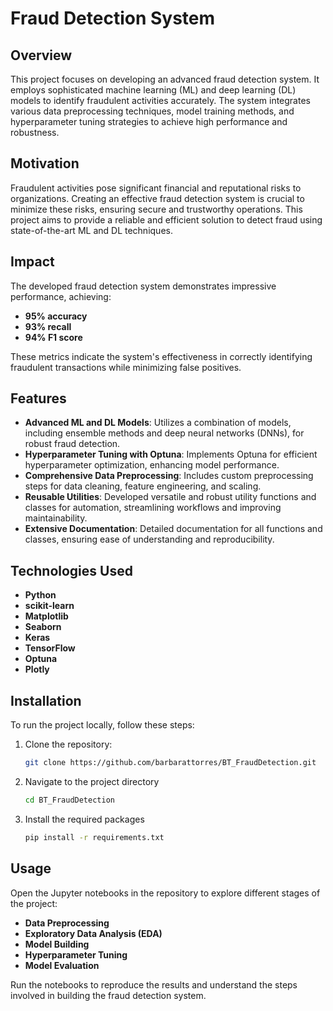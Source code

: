 # Fraud Detection System

## Overview
This project focuses on developing an advanced fraud detection system. It employs sophisticated machine learning (ML) and deep learning (DL) models to identify fraudulent activities accurately. The system integrates various data preprocessing techniques, model training methods, and hyperparameter tuning strategies to achieve high performance and robustness.

## Motivation
Fraudulent activities pose significant financial and reputational risks to organizations. Creating an effective fraud detection system is crucial to minimize these risks, ensuring secure and trustworthy operations. This project aims to provide a reliable and efficient solution to detect fraud using state-of-the-art ML and DL techniques.

## Impact
The developed fraud detection system demonstrates impressive performance, achieving:
- **95% accuracy**
- **93% recall**
- **94% F1 score**

These metrics indicate the system's effectiveness in correctly identifying fraudulent transactions while minimizing false positives.

## Features
- **Advanced ML and DL Models**: Utilizes a combination of models, including ensemble methods and deep neural networks (DNNs), for robust fraud detection.
- **Hyperparameter Tuning with Optuna**: Implements Optuna for efficient hyperparameter optimization, enhancing model performance.
- **Comprehensive Data Preprocessing**: Includes custom preprocessing steps for data cleaning, feature engineering, and scaling.
- **Reusable Utilities**: Developed versatile and robust utility functions and classes for automation, streamlining workflows and improving maintainability.
- **Extensive Documentation**: Detailed documentation for all functions and classes, ensuring ease of understanding and reproducibility.

## Technologies Used
- **Python**
- **scikit-learn**
- **Matplotlib**
- **Seaborn**
- **Keras**
- **TensorFlow**
- **Optuna**
- **Plotly**

## Installation
To run the project locally, follow these steps:
1. Clone the repository:
   ```bash
   git clone https://github.com/barbarattorres/BT_FraudDetection.git
2. Navigate to the project directory
   ```bash
   cd BT_FraudDetection
3. Install the required packages
   ```bash
   pip install -r requirements.txt

## Usage
Open the Jupyter notebooks in the repository to explore different stages of the project:

- **Data Preprocessing**
- **Exploratory Data Analysis (EDA)**
- **Model Building**
- **Hyperparameter Tuning**
- **Model Evaluation**

Run the notebooks to reproduce the results and understand the steps involved in building the fraud detection system.


